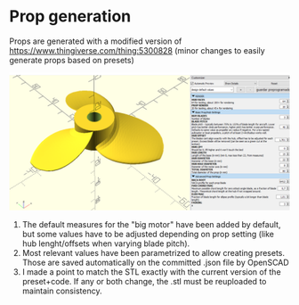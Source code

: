 Prop generation
===============

Props are generated with a modified version of https://www.thingiverse.com/thing:5300828 (minor changes to easily generate props based on presets)

![Image showing the default prop and the preset parameters](props_docs.png)

1. The default measures for the "big motor" have been added by default, but some values have to be adjusted depending on prop setting (like hub lenght/offsets when varying blade pitch).
2. Most relevant values have been parametrized to allow creating presets. Those are saved automatically on the committed .json file by OpenSCAD
3. I made a point to match the STL exactly with the current version of the preset+code. If any or both change, the .stl must be reuploaded to maintain consistency.